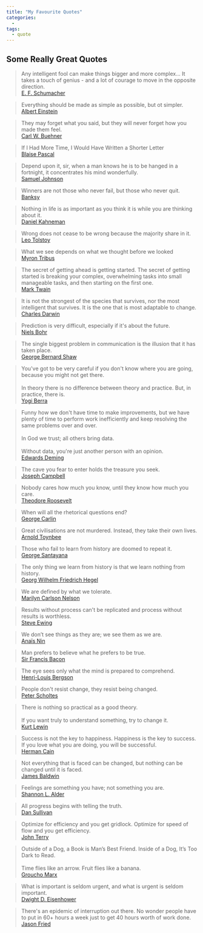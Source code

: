 ```yaml
---
title: "My Favourite Quotes"
categories:
  - 
tags:
  - quote
---
```

## Some Really Great Quotes

<!-- ![E. F. Schumacher]({{site.baseurl}}/assets/schumacher.jpg){:width="100px"} -->
>Any intelligent fool can make things bigger and more complex... It takes a touch of genius - and a lot of courage to move in the opposite direction. <br>
[E. F. Schumacher](https://en.wikipedia.org/wiki/E._F._Schumacher)

> Everything should be made as simple as possible, but ot simpler.<br>
[Albert Einstein](https://en.wikipedia.org/wiki/Albert_Einstein)

<!-- ![Carl W. Buehner]({{site.baseurl}}/assets/buehner.jpg){:width="100px"} -->
> They may forget what you said, but they will never forget how you made them feel.<br>[Carl W. Buehner](https://en.wikipedia.org/wiki/Carl_W._Buehner)

<!-- ![Blaise Pascal]({{site.baseurl}}/assets/blaise_pascal.jpg){:width="100px"} -->
> If I Had More Time, I Would Have Written a Shorter Letter<br>
[Blaise Pascal](https://en.wikipedia.org/wiki/Blaise_Pascal)

<!-- ![Samuel Johnson]({{site.baseurl}}/assets/samuel_johnson.jpg){:width="100px"} -->
> Depend upon it, sir, when a man knows he is to be hanged in a fortnight, it concentrates his mind wonderfully.<br>
[Samuel Johnson](https://en.wikipedia.org/wiki/Samuel_Johnson)

<!-- ![Banksy]({{site.baseurl}}/assets/banksy.jpg){:width="100px"} -->
> Winners are not those who never fail, but those who never quit.<br>
[Banksy](https://en.wikipedia.org/wiki/Banksy)

<!-- ![Daniel Kahneman]({{site.baseurl}}/assets/daniel_kahneman.jpg){:width="100px"} -->
> Nothing in life is as important as you think it is while you are thinking about it.<br>[Daniel Kahneman](https://en.wikipedia.org/wiki/Daniel_Kahneman)

<!-- ![Leo Tolstoy]({{site.baseurl}}/assets/leo_tolstoy.jpg){:width="100px"} -->
> Wrong does not cease to be wrong because the majority share in it.<br>
[Leo Tolstoy](https://en.wikipedia.org/wiki/Leo_Tolstoy)

<!-- ![Myron Tribus]({{site.baseurl}}/assets/myron_tribus.jpg){:width="100px"} -->
> What we see depends on what we thought before we looked<br>
[Myron Tribus](https://en.wikipedia.org/wiki/Myron_Tribus)

<!-- ![Mark Twain]({{site.baseurl}}/assets/Mark_Twain.jpg){:width="100px"} -->
> The secret of getting ahead is getting started. The secret of getting started is breaking your complex, overwhelming tasks into small manageable tasks, and then starting on the first one.<br>
[Mark Twain](https://en.wikipedia.org/wiki/Mark_Twain)

<!-- ![Charles Darwin]({{site.baseurl}}/assets/charles_darwin.jpg){:width="100px"} -->
> It is not the strongest of the species that survives, nor the most intelligent that survives. It is the one that is most adaptable to change.<br>
[Charles Darwin](https://quoteinvestigator.com/2014/05/04/adapt/)

<!-- ![Niels Bohr]({{site.baseurl}}/assets/niels_bohr.jpg){:width="100px"} -->
> Prediction is very difficult, especially if it's about the future.<br>
[Niels Bohr](https://www.brainyquote.com/quotes/niels_bohr_130288)

<!-- ![George Bernard Shaw]({{site.baseurl}}/assets/george_bernard_shaw.jpg){:width="100px"} -->
> The single biggest problem in communication is the illusion that it has taken place.<br>[George Bernard Shaw](https://en.wikipedia.org/wiki/George_Bernard_Shaw)

<!-- ![Yogi Berra]({{site.baseurl}}/assets/yogi_berra.png){:width="100px"} -->
> You've got to be very careful if you don't know where you are going, because you might not get there.<br><br>
In theory there is no difference between theory and practice. But, in practice, there is.<br>[Yogi Berra](https://en.wikipedia.org/wiki/Yogi_Berra)

<!-- ![Edwards Deming]({{site.baseurl}}/assets/edwards_deming.png){:width="100px"} -->
> Funny how we don't have time to make improvements, but we have plenty of time to perform work inefficiently and keep resolving the same problems over and over.<br><br>
In God we trust; all others bring data.<br><br>
Without data, you're just another person with an opinion.<br>
[Edwards Deming](https://en.m.wikipedia.org/wiki/W._Edwards_Deming)

<!-- ![Joseph Campbell]({{site.baseurl}}/assets/joseph_campbell.jpg){:width="100px"} -->
> The cave you fear to enter holds the treasure you seek.<br>
[Joseph Campbell](https://en.wikipedia.org/wiki/Joseph_Campbell)

> Nobody cares how much you know, until they know how much you care.<br>
[Theodore Roosevelt](https://en.wikipedia.org/wiki/Theodore_Roosevelt)

> When will all the rhetorical questions end?<br>
[George Carlin](https://en.wikipedia.org/wiki/George_Carlin)

> Great civilisations are not murdered. Instead, they take their own lives.<br>
[Arnold Toynbee](https://en.wikipedia.org/wiki/Arnold_J._Toynbee)

<!-- ![George Santayana]({{site.baseurl}}/assets/george_santayana.jpg){:width="100px"} -->
> Those who fail to learn from history are doomed to repeat it.<br>
[George Santayana](https://en.wikipedia.org/wiki/George_Santayana)

> The only thing we learn from history is that we learn nothing from history.<br>
[Georg Wilhelm Friedrich Hegel](https://en.m.wikipedia.org/wiki/Georg_Wilhelm_Friedrich_Hegel)

> We are defined by what we tolerate.<br>
[Marilyn Carlson Nelson](https://en.wikipedia.org/wiki/Marilyn_Carlson_Nelson)

<!-- ![Stephen Ewing]({{site.baseurl}}/assets/stephen_ewing.png){:width="100px"} -->
> Results without process can't be replicated and process without results is worthless.<br>
[Steve Ewing](https://www.crunchbase.com/person/stephen-e-ewing)

>We don’t see things as they are; we see them as we are.<br>
[Anaïs Nin](https://en.wikipedia.org/wiki/Ana%C3%AFs_Nin)

> Man prefers to believe what he prefers to be true.<br>
[Sir Francis Bacon](https://en.wikipedia.org/wiki/Francis_Bacon)

> The eye sees only what the mind is prepared to comprehend.<br>
[Henri-Louis Bergson](https://en.m.wikipedia.org/wiki/Henri_Bergson)

>People don't resist change, they resist being changed.<br>
[Peter Scholtes](https://en.wikipedia.org/wiki/Peter_Scholtes)

>There is nothing so practical as a good theory.<br><br>
If you want truly to understand something, try to change it.<br>
[Kurt Lewin](https://en.wikipedia.org/wiki/Kurt_Lewin)

> Success is not the key to happiness.  Happiness is the key to success.  If you love what you are doing, you will be successful.<br>
[Herman Cain](https://en.wikipedia.org/wiki/Herman_Cain)

> Not everything that is faced can be changed, but nothing can be changed until it is faced.<br>
[James Baldwin](https://en.wikipedia.org/wiki/James_Baldwin)

> Feelings are something you have; not something you are.<br>
[Shannon L. Alder](https://www.goodreads.com/quotes/906515-feelings-are-something-you-have-not-something-you-are)

> All progress begins with telling the truth.<br>
[Dan Sullivan](https://www.strategiccoach.com/our-team/#/people/dan-sullivan/)

> Optimize for efficiency and you get gridlock.  Optimize for speed of flow and you get efficiency.<br>
[John Terry](https://twitter.com/leankitjon)

> Outside of a Dog, a Book is Man’s Best Friend. Inside of a Dog, It’s Too Dark to Read.<br><br>
Time flies like an arrow.  Fruit flies like a banana.<br>
[Groucho Marx](https://en.wikipedia.org/wiki/Groucho_Marx)

> What is important is seldom urgent, and what is urgent is seldom important.<br>
[Dwight D. Eisenhower](https://en.wikipedia.org/wiki/Dwight_D._Eisenhower)

> There's an epidemic of interruption out there.  No wonder people have to put in 60+ hours a week just to get 40 hours worth of work done.<br>
[Jason Fried](https://www.ted.com/speakers/jason_fried)